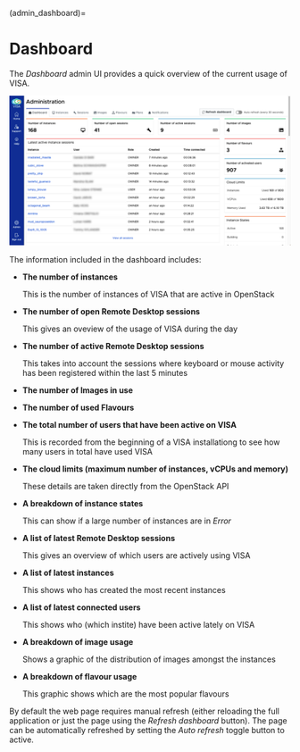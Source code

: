 (admin_dashboard)=
# Dashboard

The *Dashboard* admin UI provides a quick overview of the current usage of VISA.

![](../_static/images/visa-admin-dashboard.png)

The information included in the dashboard includes:

- **The number of instances**

  This is the number of instances of VISA that are active in OpenStack

- **The number of open Remote Desktop sessions**

  This gives an oveview of the usage of VISA during the day

- **The number of active Remote Desktop sessions**
  
  This takes into account the sessions where keyboard or mouse activity has been registered within the last 5 minutes

- **The number of Images in use**
- **The number of used Flavours**
- **The total number of users that have been active on VISA**

  This is recorded from the beginning of a VISA installationg to see how many users in total have used VISA
- **The cloud limits (maximum number of instances, vCPUs and memory)**

  These details are taken directly from the OpenStack API

- **A breakdown of instance states**

  This can show if a large number of instances are in *Error*

- **A list of latest Remote Desktop sessions**

  This gives an overview of which users are actively using VISA

- **A list of latest instances**

  This shows who has created the most recent instances

- **A list of latest connected users**

  This shows who (which instite) have been active lately on VISA

- **A breakdown of image usage**

  Shows a graphic of the distribution of images amongst the instances
- **A breakdown of flavour usage**

  This graphic shows which are the most popular flavours


By default the web page requires manual refresh (either reloading the full application or just the page using the *Refresh dashboard* button). The page can be automatically refreshed by setting the *Auto refresh* toggle button to active.


